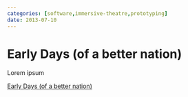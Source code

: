 ```yaml
---
categories: [software,immersive-theatre,prototyping] 
date: 2013-07-10
---
```


# Early Days (of a better nation)

Lorem ipsum

[Early Days (of a better nation)](https://coneyhq.org/2014/09/12/early-days-of-a-better-nation-2/)